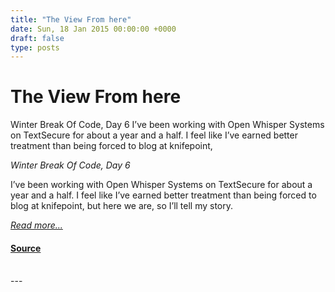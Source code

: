 ```yaml
---
title: "The View From here"
date: Sun, 18 Jan 2015 00:00:00 +0000
draft: false
type: posts
---
```

# The View From here





 Winter Break Of Code, Day 6 I’ve been working with Open Whisper Systems on TextSecure for about a year and a half. I feel like I’ve earned better treatment than being forced to blog at knifepoint,

_Winter Break Of Code, Day 6_

I’ve been working with Open Whisper Systems on TextSecure for about a year and a half. I feel like I’ve earned better treatment than being forced to blog at knifepoint, but here we are, so I’ll tell my story.

[_Read more..._](https://signal.org/blog/the-view-from-here/)

#### [Source](https://signal.org/blog/the-view-from-here/)

<br/>
---
